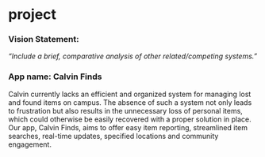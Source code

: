 # project

### Vision Statement: 
*“Include a brief, comparative analysis of other related/competing systems.”*

### App name: Calvin Finds
Calvin currently lacks an efficient and organized system for managing lost and found items on campus. The absence of such a system not only leads to frustration but also results in the unnecessary loss of personal items, which could otherwise be easily recovered with a proper solution in place. Our app, Calvin Finds, aims to offer easy item reporting, streamlined item searches, real-time updates, specified locations and community engagement. 


